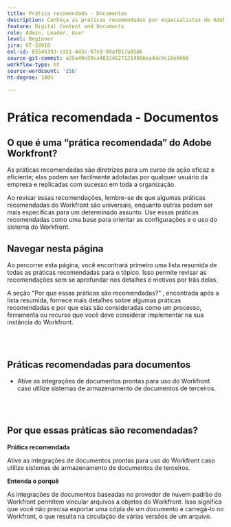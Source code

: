 ```yaml
---
title: Prática recomendada - Documentos
description: Conheça as práticas recomendadas por especialistas do Adobe Workfront sobre configuração, gerenciamento e utilização de documentos no Workfront.
feature: Digital Content and Documents
role: Admin, Leader, User
level: Beginner
jira: KT-10910
exl-id: 0554b393-ca51-443c-97e9-98af017a0586
source-git-commit: a25a49e59ca483246271214886ea4dc9c10e8d66
workflow-type: ht
source-wordcount: '256'
ht-degree: 100%

---
```


# Prática recomendada - Documentos

## O que é uma “prática recomendada” do Adobe Workfront?

As práticas recomendadas são diretrizes para um curso de ação eficaz e eficiente; elas podem ser facilmente adotadas por qualquer usuário da empresa e replicadas com sucesso em toda a organização.

Ao revisar essas recomendações, lembre-se de que algumas práticas recomendadas do Workfront são universais, enquanto outras podem ser mais específicas para um determinado assunto. Use essas práticas recomendadas como uma base para orientar as configurações e o uso do sistema do Workfront.

## Navegar nesta página

Ao percorrer esta página, você encontrará primeiro uma lista resumida de todas as práticas recomendadas para o tópico. Isso permite revisar as recomendações sem se aprofundar nos detalhes e motivos por trás delas.

A seção “Por que essas práticas são recomendadas?” , encontrada após a lista resumida, fornece mais detalhes sobre algumas práticas recomendadas e por que elas são consideradas como um processo, ferramenta ou recurso que você deve considerar implementar na sua instância do Workfront.

</br>
</br>

## Práticas recomendadas para documentos

* Ative as integrações de documentos prontas para uso do Workfront caso utilize sistemas de armazenamento de documentos de terceiros.

</br>
</br>

## Por que essas práticas são recomendadas?

**Prática recomendada**

Ative as integrações de documentos prontas para uso do Workfront caso utilize sistemas de armazenamento de documentos de terceiros.

**Entenda o porquê**

As integrações de documentos baseadas no provedor de nuvem padrão do Workfront permitem vincular arquivos a objetos do Workfront. Isso significa que você não precisa exportar uma cópia de um documento e carregá-lo no Workfront, o que resulta na circulação de várias versões de um arquivo.
